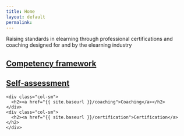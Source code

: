 ```yaml
---
title: Home
layout: default
permalink:
---
```

<p class="text-center">Raising standards in elearning through professional certifications and coaching designed for and by the elearning industry</p>

<div class="container">
  <div class="row text-center">
    <div class="col-sm">
      <h2><a href="{{ site.baseurl }}/elearning-competencies">Competency framework</a></h2>
    </div>
    <div class="col-sm">
      <h2><a href="{{ site.baseurl }}/assessment">Self-assessment</a></h2>
    </div>

    <div class="col-sm">
      <h2><a href="{{ site.baseurl }}/coaching">Coaching</a></h2>
    </div>
    <div class="col-sm">
      <h2><a href="{{ site.baseurl }}/certification">Certification</a></h2>
    </div>
  </div>
</div>
